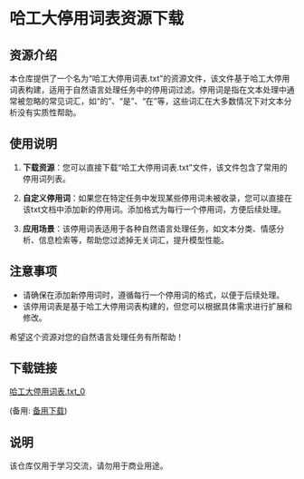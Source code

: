 # 哈工大停用词表资源下载

## 资源介绍

本仓库提供了一个名为“哈工大停用词表.txt”的资源文件，该文件基于哈工大停用词表构建，适用于自然语言处理任务中的停用词过滤。停用词是指在文本处理中通常被忽略的常见词汇，如“的”、“是”、“在”等，这些词汇在大多数情况下对文本分析没有实质性帮助。

## 使用说明

1. **下载资源**：您可以直接下载“哈工大停用词表.txt”文件，该文件包含了常用的停用词列表。

2. **自定义停用词**：如果您在特定任务中发现某些停用词未被收录，您可以直接在该txt文档中添加新的停用词。添加格式为每行一个停用词，方便后续处理。

3. **应用场景**：该停用词表适用于各种自然语言处理任务，如文本分类、情感分析、信息检索等，帮助您过滤掉无关词汇，提升模型性能。

## 注意事项

- 请确保在添加新停用词时，遵循每行一个停用词的格式，以便于后续处理。
- 该停用词表是基于哈工大停用词表构建的，但您可以根据具体需求进行扩展和修改。

希望这个资源对您的自然语言处理任务有所帮助！

## 下载链接
[哈工大停用词表.txt_0](https://pan.quark.cn/s/10b9aeba792d) 

(备用: [备用下载](https://pan.baidu.com/s/1q_6PiggR_amwlK1dRySvOA?pwd=1234))

## 说明

该仓库仅用于学习交流，请勿用于商业用途。
